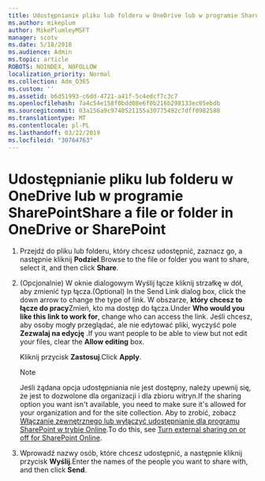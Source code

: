 ```yaml
---
title: Udostępnianie pliku lub folderu w OneDrive lub w programie SharePoint
ms.author: mikeplum
author: MikePlumleyMSFT
manager: scotv
ms.date: 5/18/2018
ms.audience: Admin
ms.topic: article
ROBOTS: NOINDEX, NOFOLLOW
localization_priority: Normal
ms.collection: Adm_O365
ms.custom: ''
ms.assetid: b6d51993-c6dd-4721-a41f-5c4edcf7c3c7
ms.openlocfilehash: 7a4c54e158f0bdd08e6f0b216b298133ec05ebdb
ms.sourcegitcommit: 03a156a9c9740521155a30775492c7dff0982588
ms.translationtype: MT
ms.contentlocale: pl-PL
ms.lasthandoff: 03/22/2019
ms.locfileid: "30764763"
---
```

# <a name="share-a-file-or-folder-in-onedrive-or-sharepoint"></a><span data-ttu-id="61b21-102">Udostępnianie pliku lub folderu w OneDrive lub w programie SharePoint</span><span class="sxs-lookup"><span data-stu-id="61b21-102">Share a file or folder in OneDrive or SharePoint</span></span>

1. <span data-ttu-id="61b21-103">Przejdź do pliku lub folderu, który chcesz udostępnić, zaznacz go, a następnie kliknij **Podziel**.</span><span class="sxs-lookup"><span data-stu-id="61b21-103">Browse to the file or folder you want to share, select it, and then click **Share**.</span></span>
    
2. <span data-ttu-id="61b21-104">(Opcjonalnie) W oknie dialogowym Wyślij łącze kliknij strzałkę w dół, aby zmienić typ łącza.</span><span class="sxs-lookup"><span data-stu-id="61b21-104">(Optional) In the Send Link dialog box, click the down arrow to change the type of link.</span></span> <span data-ttu-id="61b21-105">W obszarze, **który chcesz to łącze do pracy**Zmień, kto ma dostęp do łącza.</span><span class="sxs-lookup"><span data-stu-id="61b21-105">Under **Who would you like this link to work for**, change who can access the link.</span></span> <span data-ttu-id="61b21-106">Jeśli chcesz, aby osoby mogły przeglądać, ale nie edytować pliki, wyczyść pole **Zezwalaj na edycję** .</span><span class="sxs-lookup"><span data-stu-id="61b21-106">If you want people to be able to view but not edit your files, clear the **Allow editing** box.</span></span> 
    
    <span data-ttu-id="61b21-107">Kliknij przycisk **Zastosuj**.</span><span class="sxs-lookup"><span data-stu-id="61b21-107">Click **Apply**.</span></span>
    
    > [!NOTE]
    > <span data-ttu-id="61b21-108">Jeśli żądana opcja udostępniania nie jest dostępny, należy upewnij się, że jest to dozwolone dla organizacji i dla zbioru witryn.</span><span class="sxs-lookup"><span data-stu-id="61b21-108">If the sharing option you want isn't available, you need to make sure it's allowed for your organization and for the site collection.</span></span> <span data-ttu-id="61b21-109">Aby to zrobić, zobacz [Włączanie zewnętrznego lub wyłączyć udostępnianie dla programu SharePoint w trybie Online](https://go.microsoft.com/fwlink/?linkid=866426).</span><span class="sxs-lookup"><span data-stu-id="61b21-109">To do this, see [Turn external sharing on or off for SharePoint Online](https://go.microsoft.com/fwlink/?linkid=866426).</span></span> 
  
3. <span data-ttu-id="61b21-110">Wprowadź nazwy osób, które chcesz udostępnić, a następnie kliknij przycisk **Wyślij**.</span><span class="sxs-lookup"><span data-stu-id="61b21-110">Enter the names of the people you want to share with, and then click **Send**.</span></span>
    

